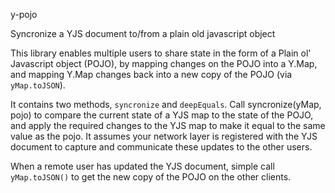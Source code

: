 y-pojo

Syncronize a YJS document to/from a plain old javascript object

This library enables multiple users to share state in the form of a Plain ol' Javascript object (POJO), by mapping changes on the POJO into a Y.Map, and mapping Y.Map changes back into a new copy of the POJO (via `yMap.toJSON`).

It contains two methods, `syncronize` and `deepEquals`.  Call syncronize(yMap, pojo) to compare the current state of a YJS map to the state of the POJO, and apply the required changes to the YJS map to make it equal to the same value as the pojo.  It assumes your network layer is registered with the YJS document to capture and communicate these updates to the other users.

When a remote user has updated the YJS document, simple call `yMap.toJSON()` to get the new copy of the POJO on the other clients.
